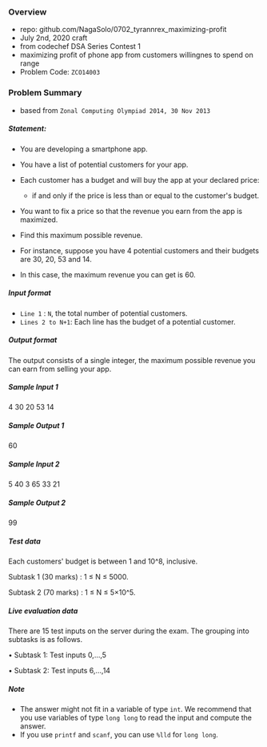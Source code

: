 ### Overview
- repo: github.com/NagaSolo/0702_tyrannrex_maximizing-profit
- July 2nd, 2020 craft
- from codechef DSA Series Contest 1
- maximizing profit of phone app from customers willingnes to spend on range
- Problem Code: `ZCO14003`

### Problem Summary
- based from `Zonal Computing Olympiad 2014, 30 Nov 2013`

##### Statement:
- You are developing a smartphone app.
- You have a list of potential customers for your app.
- Each customer has a budget and will buy the app at your declared price:
    - if and only if the price is less than or equal to the customer's budget.
- You want to fix a price so that the revenue you earn from the app is maximized.
- Find this maximum possible revenue.

- For instance, suppose you have 4 potential customers and their budgets are 30, 20, 53 and 14.
- In this case, the maximum revenue you can get is 60.

##### Input format
- `Line 1` : `N`, the total number of potential customers.
- `Lines 2 to N+1`: Each line has the budget of a potential customer.

##### Output format
The output consists of a single integer, the maximum possible revenue you can earn from selling your app.

##### Sample Input 1
4
30
20
53
14

##### Sample Output 1
60

##### Sample Input 2
5
40
3
65
33
21

##### Sample Output 2
99

##### Test data
Each customers' budget is between 1 and 10^8, inclusive.

Subtask 1 (30 marks) : 1 ≤ N ≤ 5000.

Subtask 2 (70 marks) : 1 ≤ N ≤ 5×10^5.

##### Live evaluation data
There are 15 test inputs on the server during the exam. The grouping into subtasks is as follows.

• Subtask 1: Test inputs 0,…,5

• Subtask 2: Test inputs 6,…,14

##### Note
- The answer might not fit in a variable of type `int`. We recommend that you use variables of type `long long` to read the input and compute the answer.
- If you use `printf` and `scanf`, you can use `%lld` for `long long`.

